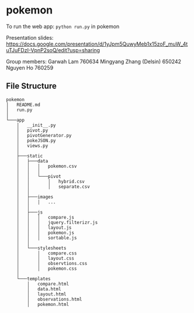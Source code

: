 ﻿# pokemon


To run the web app:
`python run.py` in pokemon

Presentation slides:
https://docs.google.com/presentation/d/1yJpm5QuwyMeb1x15zoF_muW_4tuTJuFDzI-VpnP2soQ/edit?usp=sharing

Group members:
Garwah Lam 760634
Mingyang Zhang (Delsin) 650242
Nguyen Ho 760259


## File Structure
```
pokemon
│   README.md
│   run.py
│
└───app
    │   __init__.py
    │   pivot.py
    │   pivotGenerator.py
    │   pokeJSON.py
    │   views.py
    │
    ├───static
    │   ├───data
    │   │   │   pokemon.csv
    │   │   │
    │   │   └───pivot
    │   │       │   hybrid.csv
    │   │       │   separate.csv
    │   │
    │   ├───images
    │   │   │   ...
    │   │
    │   ├───js
    │   │   │   compare.js
    │   │   │   jquery.filterizr.js
    │   │   │   layout.js
    │   │   │   pokemon.js
    │   │   │   sortable.js
    │   │
    │   └───stylesheets
    │       │   compare.css
    │       │   layout.css
    │       │   observtions.css
    │       │   pokemon.css
    │
    └───templates
        │   compare.html
        │   data.html
        │   layout.html
        │   observations.html
        │   pokemon.html
```  
